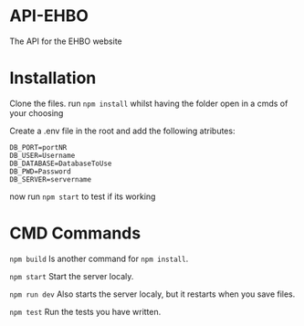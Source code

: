 # API-EHBO
The API for the EHBO website

# Installation
Clone the files.
run `npm install` whilst having the folder open in a cmds of your choosing

Create a .env file in the root and add the following atributes:
```
DB_PORT=portNR
DB_USER=Username
DB_DATABASE=DatabaseToUse
DB_PWD=Password
DB_SERVER=servername
```

now run `npm start` to test if its working

# CMD Commands

`npm build` Is another command for `npm install`.

`npm start` Start the server localy.

`npm run dev` Also starts the server localy, but it restarts when you save files.

`npm test` Run the tests you have written.
